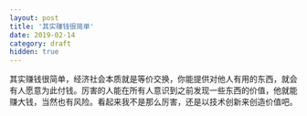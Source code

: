 ```yaml
---
layout: post
title: '其实赚钱很简单'
date: 2019-02-14
category: draft
hidden: true
---
```


其实赚钱很简单，经济社会本质就是等价交换，你能提供对他人有用的东西，就会有人愿意为此付钱。厉害的人能在所有人意识到之前发现一些东西的价值，他就能赚大钱，当然也有风险。看起来我不是那么厉害，还是以技术创新来创造价值吧。
